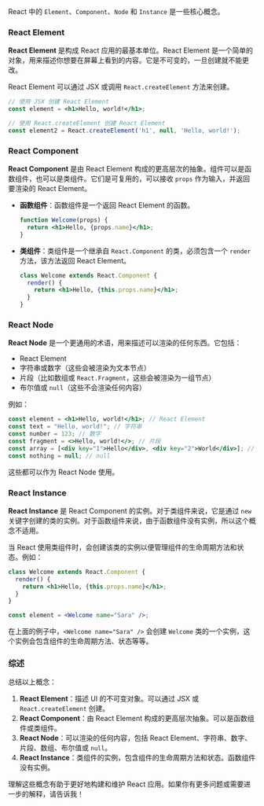 React 中的 `Element`、`Component`、`Node` 和 `Instance` 是一些核心概念。

### React Element

**React Element** 是构成 React 应用的最基本单位。React Element 是一个简单的对象，用来描述你想要在屏幕上看到的内容。它是不可变的，一旦创建就不能更改。

React Element 可以通过 JSX 或调用 `React.createElement` 方法来创建。

```jsx
// 使用 JSX 创建 React Element
const element = <h1>Hello, world!</h1>;

// 使用 React.createElement 创建 React Element
const element2 = React.createElement('h1', null, 'Hello, world!');
```

### React Component

**React Component** 是由 React Element 构成的更高层次的抽象。组件可以是函数组件，也可以是类组件。它们是可复用的，可以接收 `props` 作为输入，并返回要渲染的 React Element。

- **函数组件**：函数组件是一个返回 React Element 的函数。

    ```jsx
    function Welcome(props) {
      return <h1>Hello, {props.name}</h1>;
    }
    ```

- **类组件**：类组件是一个继承自 `React.Component` 的类，必须包含一个 `render` 方法，该方法返回 React Element。

    ```jsx
    class Welcome extends React.Component {
      render() {
        return <h1>Hello, {this.props.name}</h1>;
      }
    }
    ```

### React Node

**React Node** 是一个更通用的术语，用来描述可以渲染的任何东西。它包括：

- React Element
- 字符串或数字（这些会被渲染为文本节点）
- 片段（比如数组或 `React.Fragment`，这些会被渲染为一组节点）
- 布尔值或 `null`（这些不会渲染任何内容）

例如：

```jsx
const element = <h1>Hello, world!</h1>; // React Element
const text = "Hello, world!"; // 字符串
const number = 123; // 数字
const fragment = <>Hello, world!</>; // 片段
const array = [<div key="1">Hello</div>, <div key="2">World</div>]; // 数组
const nothing = null; // null
```

这些都可以作为 React Node 使用。

### React Instance

**React Instance** 是 React Component 的实例。对于类组件来说，它是通过 `new` 关键字创建的类的实例。对于函数组件来说，由于函数组件没有实例，所以这个概念不适用。

当 React 使用类组件时，会创建该类的实例以便管理组件的生命周期方法和状态。例如：

```jsx
class Welcome extends React.Component {
  render() {
    return <h1>Hello, {this.props.name}</h1>;
  }
}

const element = <Welcome name="Sara" />;
```

在上面的例子中，`<Welcome name="Sara" />` 会创建 `Welcome` 类的一个实例，这个实例会包含组件的生命周期方法、状态等等。

### 综述

总结以上概念：

1. **React Element**：描述 UI 的不可变对象。可以通过 JSX 或 `React.createElement` 创建。
2. **React Component**：由 React Element 构成的更高层次抽象。可以是函数组件或类组件。
3. **React Node**：可以渲染的任何内容，包括 React Element、字符串、数字、片段、数组、布尔值或 `null`。
4. **React Instance**：类组件的实例，包含组件的生命周期方法和状态。函数组件没有实例。

理解这些概念有助于更好地构建和维护 React 应用。如果你有更多问题或需要进一步的解释，请告诉我！